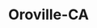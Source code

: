 ---
title: Oroville-CA
slug: oroville-ca
f_state:
- cms/state/california.md
f_locations:
- cms/payday-loan/a-1-check-cashing-inc-563.md
- cms/payday-loan/a1-check-cashing-of-oroville-638.md
- cms/payday-loan/advance-america-1259.md
- cms/payday-loan/advance-til-payday-3416.md
- cms/payday-loan/advance-til-payday-3422.md
- cms/payday-loan/allied-cash-advance-3830.md
- cms/payday-loan/allied-cash-advance-3836.md
- cms/payday-loan/california-check-cashing-5829.md
- cms/payday-loan/california-check-cashing-5837.md
- cms/payday-loan/california-check-cashing-5909.md
- cms/payday-loan/califrnia-check-cashing-stores-5964.md
- cms/payday-loan/check-into-cash-11557.md
updated-on: '2024-05-30T13:41:28.615Z'
created-on: '2024-05-30T13:41:28.615Z'
published-on: '2024-05-30T13:54:32.469Z'
f_city: Oroville
layout: '[city].html'
tags: city
---